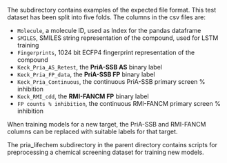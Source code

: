 The subdirectory contains examples of the expected file format.
This test dataset has been split into five folds.
The columns in the csv files are:
* `Molecule`, a molecule ID, used as Index for the pandas dataframe
* `SMILES`, SMILES string representation of the compound, used for LSTM training
* `Fingerprints`, 1024 bit ECFP4 fingerprint representation of the compound
* `Keck_Pria_AS_Retest`, the **PriA-SSB AS** binary label
* `Keck_Pria_FP_data`, the **PriA-SSB FP** binary label
* `Keck_Pria_Continuous`, the continuous PriA-SSB primary screen % inhibition
* `Keck_RMI_cdd`, the **RMI-FANCM FP** binary label
* `FP counts % inhibition`, the continuous RMI-FANCM primary screen % inhibition

When training models for a new target, the PriA-SSB and RMI-FANCM columns can be replaced with suitable labels for that target.

The pria_lifechem subdirectory in the parent directory contains scripts for preprocessing a chemical screening dataset for training new models.
